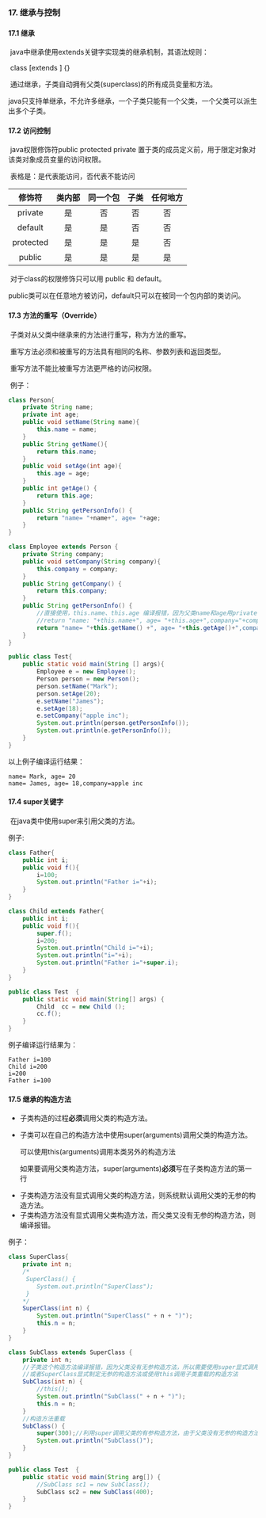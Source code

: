 ### 17. 继承与控制

#### 17.1 继承

​        java中继承使用extends关键字实现类的继承机制，其语法规则：

​        <modifier> class <name> [extends <superclass>] {}

​        通过继承，子类自动拥有父类(superclass)的所有成员变量和方法。

​        java只支持单继承，不允许多继承，一个子类只能有一个父类，一个父类可以派生出多个子类。

#### 17.2 访问控制

​        java权限修饰符public protected private 置于类的成员定义前，用于限定对象对该类对象成员变量的访问权限。

​        表格是：是代表能访问，否代表不能访问

|  修饰符   | 类内部 | 同一个包 | 子类 | 任何地方 |
| :-------: | :----: | :------: | :--: | :------: |
|  private  |   是   |    否    |  否  |    否    |
|  default  |   是   |    是    |  否  |    否    |
| protected |   是   |    是    |  是  |    否    |
|  public   |   是   |    是    |  是  |    是    |

​       对于class的权限修饰只可以用 public 和 default。

​       public类可以在任意地方被访问，default只可以在被同一个包内部的类访问。

#### 17.3 方法的重写（Override）

​         子类对从父类中继承来的方法进行重写，称为方法的重写。

​         重写方法必须和被重写的方法具有相同的名称、参数列表和返回类型。

​         重写方法不能比被重写方法更严格的访问权限。

​         例子：

```java
class Person{
    private String name;
    private int age;
    public void setName(String name){
        this.name = name;
    }
    public String getName(){
        return this.name;
    }
    public void setAge(int age){
        this.age = age;
    }
    public int getAge() {
        return this.age;
    }
    public String getPersonInfo() {
        return "name= "+name+", age= "+age;
    }
}

class Employee extends Person {
    private String company;
    public void setCompany(String company){
        this.company = company;
    }
    public String getCompany() {
        return this.company;
    }
    public String getPersonInfo() {
        //直接使用，this.name、this.age 编译报错，因为父类name和age用private修饰
        //return "name: "+this.name+", age= "+this.age+",company="+company;
        return "name= "+this.getName() +", age= "+this.getAge()+",company="+company;
    }
}

public class Test{
    public static void main(String [] args){
        Employee e = new Employee();
        Person person = new Person();
        person.setName("Mark");
        person.setAge(20);
        e.setName("James");    
        e.setAge(18);
        e.setCompany("apple inc");
        System.out.println(person.getPersonInfo());
        System.out.println(e.getPersonInfo());
    }
}
```

以上例子编译运行结果：

```
name= Mark, age= 20
name= James, age= 18,company=apple inc
```

#### 17.4 super关键字

​         在java类中使用super来引用父类的方法。

例子:

```java
class Father{
    public int i;
    public void f(){
        i=100;
        System.out.println("Father i="+i);
    }
}

class Child extends Father{
    public int i;
    public void f(){
        super.f();
        i=200;
        System.out.println("Child i="+i);
        System.out.println("i="+i);
        System.out.println("Father i="+super.i);
    }
}

public class Test  {
	public static void main(String[] args) {
		Child  cc = new Child ();
		cc.f();
	}
}
```

例子编译运行结果为：

```
Father i=100
Child i=200
i=200
Father i=100
```

#### 17.5 继承的构造方法

- 子类构造的过程**必须**调用父类的构造方法。

- 子类可以在自己的构造方法中使用super(arguments)调用父类的构造方法。

  可以使用this(arguments)调用本类另外的构造方法

  如果要调用父类构造方法，super(arguments)**必须**写在子类构造方法的第一行

* 子类构造方法没有显式调用父类的构造方法，则系统默认调用父类的无参的构造方法。
* 子类构造方法没有显式调用父类构造方法，而父类又没有无参的构造方法，则编译报错。

例子：

```java
class SuperClass{
    private int n;
    /*
     SuperClass() {
     	System.out.println("SuperClass");
     }
    */
    SuperClass(int n) {
        System.out.println("SuperClass(" + n + ")");
        this.n = n;
    }
}

class SubClass extends SuperClass {
    private int n;
    //子类这个构造方法编译报错，因为父类没有无参构造方法，所以需要使用super显式调用有参构造方法
    //或者SuperClass显式制定无参的构造方法或使用this调用子类重载的构造方法
    SubClass(int n) {
    	//this();
        System.out.println("SubClass(" + n + ")");
        this.n = n;
    }
    //构造方法重载
    SubClass() {
    	super(300);//利用super调用父类的有参构造方法，由于父类没有无参的构造方法，该行不能注释
        System.out.println("SubClass()");
    }
}

public class Test  {
    public static void main(String arg[]) {
        //SubClass sc1 = new SubClass();
        SubClass sc2 = new SubClass(400);
    }
}
```

